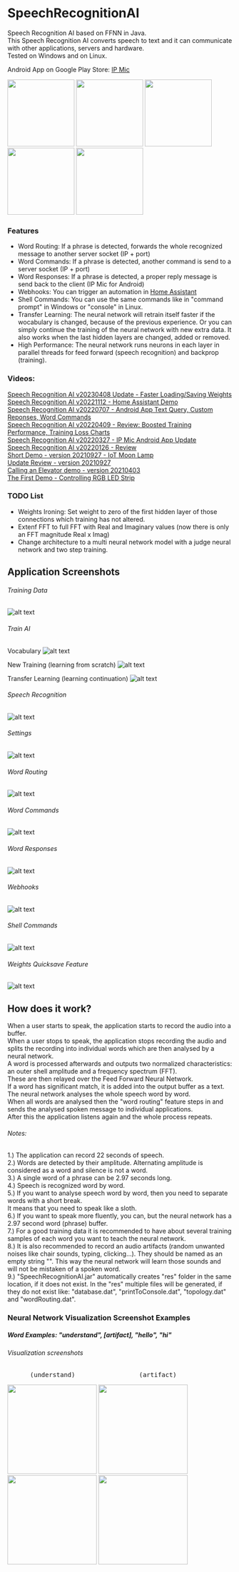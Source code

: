 # SpeechRecognitionAI
 Speech Recognition AI based on FFNN in Java.  
 This Speech Recognition AI converts speech to text and it can communicate with other applications, servers and hardware.  
 Tested on Windows and on Linux.  
   
 Android App on Google Play Store: [IP Mic](https://play.google.com/store/apps/details?id=eu.cyberpunktech.IpMic)  
   
<img src="https://github.com/viktorvano/SpeechRecognitionAI/blob/master/Document%20Files/Android_App_1.jpg" width="150"/> <img src="https://github.com/viktorvano/SpeechRecognitionAI/blob/master/Document%20Files/Android_App_2.jpg" width="150"/> <img src="https://github.com/viktorvano/SpeechRecognitionAI/blob/master/Document%20Files/Android_App_3.jpg" width="150"/> <img src="https://github.com/viktorvano/SpeechRecognitionAI/blob/master/Document%20Files/Android_App_4.jpg" width="150"/> <img src="https://github.com/viktorvano/SpeechRecognitionAI/blob/master/Document%20Files/Android_App_Icon.jpg" width="150"/>  
  
### Features  
- Word Routing: If a phrase is detected, forwards the whole recognized message to another server socket (IP + port)
- Word Commands: If a phrase is detected, another command is send to a server socket (IP + port)
- Word Responses: If a phrase is detected, a proper reply message is send back to the client (IP Mic for Android)
- Webhooks: You can trigger an automation in [Home Assistant](https://www.home-assistant.io/)
- Shell Commands: You can use the same commands like in "command prompt" in Windows or "console" in Linux.
- Transfer Learning: The neural network will retrain itself faster if the wocabulary is changed, because of the previous experience. Or you can simply continue the training of the neural network with new extra data. It also works when the last hidden layers are changed, added or removed.
- High Performance: The neural network runs neurons in each layer in parallel threads for feed forward (speech recognition) and backprop (training).
   
 ### Videos:  
 [Speech Recognition AI v20230408 Update - Faster Loading/Saving Weights](https://youtu.be/wNClv0RnGI0)  
 [Speech Recognition AI v20221112 - Home Assistant Demo](https://www.youtube.com/watch?v=UK1Q1uv1Dg8)  
 [Speech Recognition AI v20220707 - Android App Text Query, Custom Reponses, Word Commands](https://www.youtube.com/watch?v=bid33Fv7ONc)  
 [Speech Recognition AI v20220409 - Review: Boosted Training Performance, Training Loss Charts](https://www.youtube.com/watch?v=w7dV-2AxO0s)  
 [Speech Recognition AI v20220327 - IP Mic Android App Update](https://www.youtube.com/watch?v=94wzIKT2vC8)  
 [Speech Recognition AI v20220126 - Review](https://www.youtube.com/watch?v=cy86pgSeL5c)  
 [Short Demo - version 20210927 - IoT Moon Lamp](https://www.youtube.com/watch?v=7-QHbnDm6Ds)  
 [Update Review - version 20210927](https://www.youtube.com/watch?v=0sCcgp6zsAU)  
 [Calling an Elevator demo - version 20210403](https://www.youtube.com/watch?v=aTKumJoA4KU)  
 [The First Demo - Controlling RGB LED Strip](https://www.youtube.com/watch?v=USob8uHvUNw)  
 
### TODO List  
- Weights Ironing: Set weight to zero of the first hidden layer of those connections which training has not altered.  
- Extenf FFT to full FFT with Real and Imaginary values (now there is only an FFT magnitude Real x Imag)  
- Change architecture to a multi neural network model with a judge neural network and two step training.
  
  
## Application Screenshots
  
###### Training Data
![alt text](https://github.com/viktorvano/SpeechRecognitionAI/blob/master/Document%20Files/Screenshot%20of%20Training%20Data%20Layout.png?raw=true)  
  
###### Train AI
Vocabulary
![alt text](https://github.com/viktorvano/SpeechRecognitionAI/blob/master/Document%20Files/Screenshot%20of%20Train%20AI%20Layout%20Vocabulary.png?raw=true)  
  
New Training (learning from scratch)
![alt text](https://github.com/viktorvano/SpeechRecognitionAI/blob/master/Document%20Files/Screenshot%20of%20Train%20AI%20Layout%20New%20Training.png?raw=true)  

Transfer Learning (learning continuation)
![alt text](https://github.com/viktorvano/SpeechRecognitionAI/blob/master/Document%20Files/Screenshot%20of%20Train%20AI%20Layout%20Transfer%20Learning.png?raw=true)  
  
###### Speech Recognition
![alt text](https://github.com/viktorvano/SpeechRecognitionAI/blob/master/Document%20Files/Screenshot%20of%20Speech%20Recognition%20Layout.png?raw=true)  
  
###### Settings
![alt text](https://github.com/viktorvano/SpeechRecognitionAI/blob/master/Document%20Files/Screenshot%20of%20Settings%20Layout.png?raw=true)  
  
###### Word Routing
![alt text](https://github.com/viktorvano/SpeechRecognitionAI/blob/master/Document%20Files/WordRouting.png?raw=true)  
  
###### Word Commands
![alt text](https://github.com/viktorvano/SpeechRecognitionAI/blob/master/Document%20Files/WordCommands.png?raw=true)  
  
###### Word Responses
![alt text](https://github.com/viktorvano/SpeechRecognitionAI/blob/master/Document%20Files/WordResponses.png?raw=true)  
  
###### Webhooks
![alt text](https://github.com/viktorvano/SpeechRecognitionAI/blob/master/Document%20Files/Webhooks.png?raw=true)  
  
###### Shell Commands
![alt text](https://github.com/viktorvano/SpeechRecognitionAI/blob/master/Document%20Files/ShellCommands.png?raw=true)  
  
###### Weights Quicksave Feature
![alt text](https://github.com/viktorvano/SpeechRecognitionAI/blob/master/Document%20Files/Weights%20Quicksave%20Feature.png?raw=true) 
  
  
## How does it work?
  
When a user starts to speak, the application starts to record the audio into a buffer.  
When a user stops to speak, the application stops recording the audio and splits the recording into individual words which are then analysed by a neural network.  
A word is processed afterwards and outputs two normalized characteristics: an outer shell amplitude and a frequency spectrum (FFT).  
These are then relayed over the Feed Forward Neural Network.  
If a word has significant match, it is added into the output buffer as a text.  
The neural network analyses the whole speech word by word.  
When all words are analysed then the "word routing" feature steps in and sends the analysed spoken message to individual applications.  
After this the application listens again and the whole process repeats.  
  
###### Notes:
1.) The application can record 22 seconds of speech.  
2.) Words are detected by their amplitude. Alternating amplitude is considered as a word and silence is not a word.  
3.) A single word of a phrase can be 2.97 seconds long.  
4.) Speech is recognized word by word.  
5.) If you want to analyse speech word by word, then you need to separate words with a short break.  
    It means that you need to speak like a sloth.  
6.) If you want to speak more fluently, you can, but the neural network has a 2.97 second word (phrase) buffer.  
7.) For a good training data it is recommended to have about several training samples of each word you want to teach the neural network.  
8.) It is also recommended to record an audio artifacts (random unwanted noises like chair sounds, typing, clicking...). 
    They should be named as an empty string "". This way the neural network will learn those sounds and will not be mistaken of a spoken word.  
9.) "SpeechRecognitionAI.jar" automatically creates "res" folder in the same location, if it does not exist. In the "res" multiple files will be generated, if they do not exist like: "database.dat", "printToConsole.dat", "topology.dat" and "wordRouting.dat".
  
  
### Neural Network Visualization Screenshot Examples
  
##### Word Examples: "understand", [artifact], "hello", "hi"
  
###### Visualization screenshots
<pre>      (understand)                 (artifact)                  (hello)                      (hi)   </pre>  
<img src="https://github.com/viktorvano/SpeechRecognitionAI/blob/master/Document%20Files/understand.png" width="200"/> <img src="https://github.com/viktorvano/SpeechRecognitionAI/blob/master/Document%20Files/artifact.png" width="200"/> <img src="https://github.com/viktorvano/SpeechRecognitionAI/blob/master/Document%20Files/hello.png" width="200"/> <img src="https://github.com/viktorvano/SpeechRecognitionAI/blob/master/Document%20Files/hi.png" width="200"/>  
  
